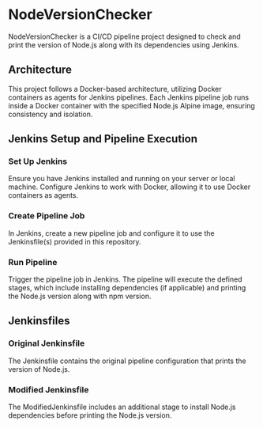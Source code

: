 # NodeVersionChecker

NodeVersionChecker is a CI/CD pipeline project designed to check and print the version of Node.js along with its dependencies using Jenkins.

## Architecture

This project follows a Docker-based architecture, utilizing Docker containers as agents for Jenkins pipelines. Each Jenkins pipeline job runs inside a Docker container with the specified Node.js Alpine image, ensuring consistency and isolation.

## Jenkins Setup and Pipeline Execution

### Set Up Jenkins

Ensure you have Jenkins installed and running on your server or local machine. Configure Jenkins to work with Docker, allowing it to use Docker containers as agents.

### Create Pipeline Job

In Jenkins, create a new pipeline job and configure it to use the Jenkinsfile(s) provided in this repository.

### Run Pipeline

Trigger the pipeline job in Jenkins. The pipeline will execute the defined stages, which include installing dependencies (if applicable) and printing the Node.js version along with npm version.

## Jenkinsfiles

### Original Jenkinsfile

The Jenkinsfile contains the original pipeline configuration that prints the version of Node.js.

### Modified Jenkinsfile

The ModifiedJenkinsfile includes an additional stage to install Node.js dependencies before printing the Node.js version.
